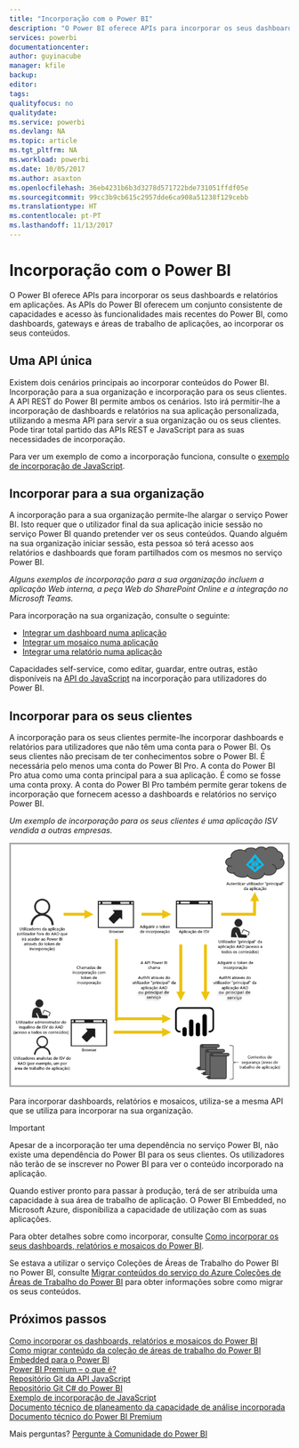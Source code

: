 ```yaml
---
title: "Incorporação com o Power BI"
description: "O Power BI oferece APIs para incorporar os seus dashboards e relatórios em aplicações."
services: powerbi
documentationcenter: 
author: guyinacube
manager: kfile
backup: 
editor: 
tags: 
qualityfocus: no
qualitydate: 
ms.service: powerbi
ms.devlang: NA
ms.topic: article
ms.tgt_pltfrm: NA
ms.workload: powerbi
ms.date: 10/05/2017
ms.author: asaxton
ms.openlocfilehash: 36eb4231b6b3d3278d571722bde731051ffdf05e
ms.sourcegitcommit: 99cc3b9cb615c2957dde6ca908a51238f129cebb
ms.translationtype: HT
ms.contentlocale: pt-PT
ms.lasthandoff: 11/13/2017
---
```

# <a name="embedding-with-power-bi"></a>Incorporação com o Power BI
O Power BI oferece APIs para incorporar os seus dashboards e relatórios em aplicações. As APIs do Power BI oferecem um conjunto consistente de capacidades e acesso às funcionalidades mais recentes do Power BI, como dashboards, gateways e áreas de trabalho de aplicações, ao incorporar os seus conteúdos.

## <a name="a-single-api"></a>Uma API única
Existem dois cenários principais ao incorporar conteúdos do Power BI. Incorporação para a sua organização e incorporação para os seus clientes. A API REST do Power BI permite ambos os cenários. Isto irá permitir-lhe a incorporação de dashboards e relatórios na sua aplicação personalizada, utilizando a mesma API para servir a sua organização ou os seus clientes. Pode tirar total partido das APIs REST e JavaScript para as suas necessidades de incorporação.

Para ver um exemplo de como a incorporação funciona, consulte o [exemplo de incorporação de JavaScript](https://microsoft.github.io/PowerBI-JavaScript/demo/).

## <a name="embedding-for-your-organization"></a>Incorporar para a sua organização
A incorporação para a sua organização permite-lhe alargar o serviço Power BI. Isto requer que o utilizador final da sua aplicação inicie sessão no serviço Power BI quando pretender ver os seus conteúdos. Quando alguém na sua organização iniciar sessão, esta pessoa só terá acesso aos relatórios e dashboards que foram partilhados com os mesmos no serviço Power BI. 

*Alguns exemplos de incorporação para a sua organização incluem a aplicação Web interna, a peça Web do SharePoint Online e a integração no Microsoft Teams.*

Para incorporação na sua organização, consulte o seguinte:

* [Integrar um dashboard numa aplicação](integrate-dashboard.md)
* [Integrar um mosaico numa aplicação](integrate-tile.md)
* [Integrar uma relatório numa aplicação](integrate-report.md)

Capacidades self-service, como editar, guardar, entre outras, estão disponíveis na [API do JavaScript](https://github.com/Microsoft/PowerBI-JavaScript) na incorporação para utilizadores do Power BI.

## <a name="embedding-for-your-customers"></a>Incorporar para os seus clientes
A incorporação para os seus clientes permite-lhe incorporar dashboards e relatórios para utilizadores que não têm uma conta para o Power BI. Os seus clientes não precisam de ter conhecimentos sobre o Power BI. É necessária pelo menos uma conta do Power BI Pro. A conta do Power BI Pro atua como uma conta principal para a sua aplicação. É como se fosse uma conta proxy. A conta do Power BI Pro também permite gerar tokens de incorporação que fornecem acesso a dashboards e relatórios no serviço Power BI. 

*Um exemplo de incorporação para os seus clientes é uma aplicação ISV vendida a outras empresas.*

![Fluxo de incorporação para incorporar para os seus clientes](media/embedding/powerbi-embed-flow.png)

Para incorporar dashboards, relatórios e mosaicos, utiliza-se a mesma API que se utiliza para incorporar na sua organização.

> [!IMPORTANT]
> Apesar de a incorporação ter uma dependência no serviço Power BI, não existe uma dependência do Power BI para os seus clientes. Os utilizadores não terão de se inscrever no Power BI para ver o conteúdo incorporado na aplicação.
> 
> 

Quando estiver pronto para passar à produção, terá de ser atribuída uma capacidade à sua área de trabalho de aplicação. O Power BI Embedded, no Microsoft Azure, disponibiliza a capacidade de utilização com as suas aplicações.

Para obter detalhes sobre como incorporar, consulte [Como incorporar os seus dashboards, relatórios e mosaicos do Power BI](embedding-content.md).

Se estava a utilizar o serviço Coleções de Áreas de Trabalho do Power BI no Power BI, consulte [Migrar conteúdos do serviço do Azure Coleções de Áreas de Trabalho do Power BI](migrate-from-powerbi-embedded.md) para obter informações sobre como migrar os seus conteúdos.

## <a name="next-steps"></a>Próximos passos
[Como incorporar os dashboards, relatórios e mosaicos do Power BI](embedding-content.md)  
[Como migrar conteúdo da coleção de áreas de trabalho do Power BI Embedded para o Power BI](migrate-from-powerbi-embedded.md)  
[Power BI Premium – o que é?](../service-premium.md)  
[Repositório Git da API JavaScript](https://github.com/Microsoft/PowerBI-JavaScript)  
[Repositório Git C# do Power BI](https://github.com/Microsoft/PowerBI-CSharp)  
[Exemplo de incorporação de JavaScript](https://microsoft.github.io/PowerBI-JavaScript/demo/)  
[Documento técnico de planeamento da capacidade de análise incorporada](https://aka.ms/pbiewhitepaper)  
[Documento técnico do Power BI Premium](https://aka.ms/pbipremiumwhitepaper)  

Mais perguntas? [Pergunte à Comunidade do Power BI](http://community.powerbi.com/)

